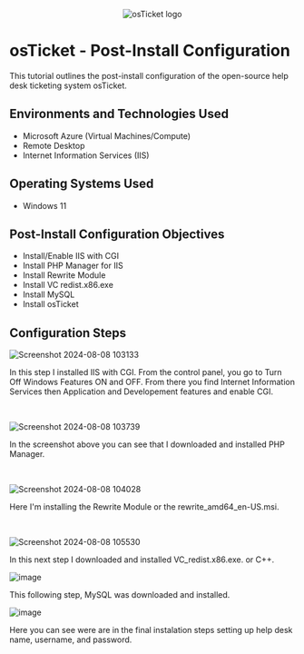 <p align="center">
<img src="https://i.imgur.com/Clzj7Xs.png" alt="osTicket logo"/>
</p>

<h1>osTicket - Post-Install Configuration</h1>
This tutorial outlines the post-install configuration of the open-source help desk ticketing system osTicket.<br />




<h2>Environments and Technologies Used</h2>

- Microsoft Azure (Virtual Machines/Compute)
- Remote Desktop
- Internet Information Services (IIS)

<h2>Operating Systems Used </h2>

- Windows 11

<h2>Post-Install Configuration Objectives</h2>

- Install/Enable IIS with CGI
- Install PHP Manager for IIS
- Install Rewrite Module
- Install VC redist.x86.exe
- Install MySQL
- Install osTicket

<h2>Configuration Steps</h2>

![Screenshot 2024-08-08 103133](https://github.com/user-attachments/assets/3b55a92d-f19e-44d5-a349-edf35788a0fa)


</p>
<p>
In this step I installed IIS with CGI.  From the control panel, you go to Turn Off Windows Features ON and OFF.  From there you find Internet Information Services then Application and Developement features and enable CGI.
</p>
<br />

![Screenshot 2024-08-08 103739](https://github.com/user-attachments/assets/6af3aac4-8288-449d-8cc7-82b5c1df3ef1)

In the screenshot above you can see that I downloaded and installed PHP Manager. 
</p>
<br />

<p>

![Screenshot 2024-08-08 104028](https://github.com/user-attachments/assets/d57e8b7b-44b2-4b6b-8a8a-0bfb529bd95f)

Here I'm installing the Rewrite Module or the rewrite_amd64_en-US.msi.
</p>
<br />

![Screenshot 2024-08-08 105530](https://github.com/user-attachments/assets/7240369b-8327-4227-8698-e469b7f9c0b8)

In this next step I downloaded and installed VC_redist.x86.exe. or C++. 


![image](https://github.com/user-attachments/assets/84e236d3-43de-4c1b-a87d-7932063d50ae)

This following step, MySQL was downloaded and installed. 


![image](https://github.com/user-attachments/assets/79e7044c-0879-4b2b-b44f-c3b99701c80b)

Here you can see were are in the final instalation steps setting up help desk name, username, and password.


